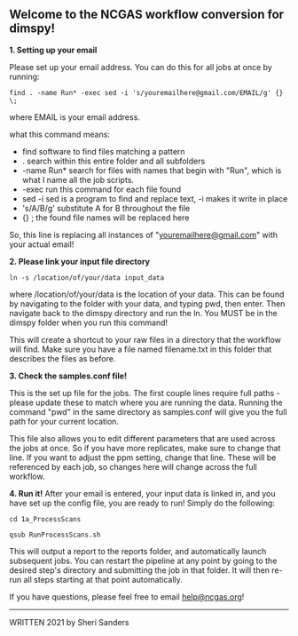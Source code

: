 ## Welcome to the NCGAS workflow conversion for dimspy!

**1. Setting up your email**

Please set up your email address.  You can do this for all jobs at once by running:

`find . -name Run* -exec sed -i 's/youremailhere@gmail.com/EMAIL/g' {} \;`

where EMAIL is your email address.

what this command means:
* find		software to find files matching a pattern
* .		search within this entire folder and all subfolders
* -name Run*	search for files with names that begin with "Run", which is what I name 
		all the job scripts.
* -exec		run this command for each file found
* sed -i		sed is a program to find and replace text, -i makes it write in place
* 's/A/B/g'	substitute A for B throughout the file
* {} \;		the found file names will be replaced here

So, this line is replacing all instances of "youremailhere@gmail.com" with your actual email!

**2. Please link your input file directory**

`ln -s /location/of/your/data input_data`

where /location/of/your/data is the location of your data.  This can be found by navigating to the 
folder with your data, and typing pwd, then enter.  Then navigate back to the dimspy directory and run the ln.
You MUST be in the dimspy folder when you run this command!

This will create a shortcut to your raw files in a directory that the workflow will find.  Make sure
you have a file named filename.txt in this folder that describes the files as before.

**3. Check the samples.conf file!**

This is the set up file for the jobs.  The first couple lines require full paths - please update these
to match where you are running the data.  Running the command "pwd" in the same directory as samples.conf
will give you the full path for your current location.

This file also allows you to edit different parameters that are used across the jobs at once. So if 
you have more replicates, make sure to change that line.  If you want to adjust the ppm setting,
change that line.  These will be referenced by each job, so changes here will change across the full
workflow.

**4. Run it!**
After your email is entered, your input data is linked in, and you have set up the config file, 
you are ready to run! Simply do the following:

`cd 1a_ProcessScans`

`qsub RunProcessScans.sh`

This will output a report to the reports folder, and automatically launch subsequent jobs.  You can 
restart the pipeline at any point by going to the desired step's directory and submitting the job in 
that folder.  It will then re-run all steps starting at that point automatically.

If you have questions, please feel free to email help@ncgas.org!




---
WRITTEN 2021 by Sheri Sanders

